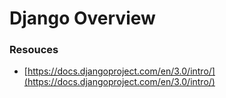 
# Django Overview

### Resouces
- [https://docs.djangoproject.com/en/3.0/intro/](https://docs.djangoproject.com/en/3.0/intro/)

